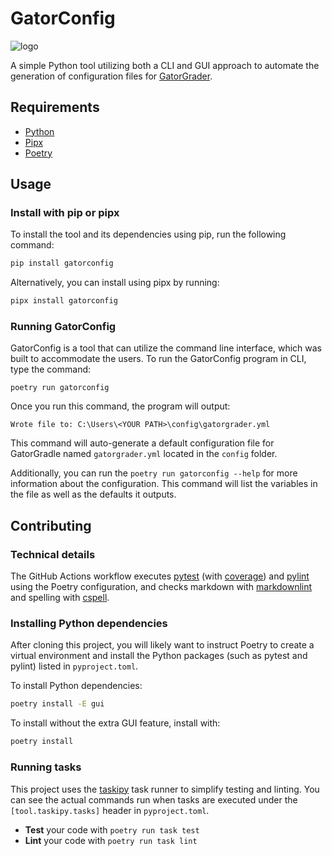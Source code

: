# GatorConfig

![logo](https://user-images.githubusercontent.com/42869122/152203388-39f5f0ef-e4c7-4f80-b667-07a4ed739b4d.png)

A simple Python tool utilizing both a CLI and GUI approach
to automate the generation of configuration files for
[GatorGrader](https://github.com/GatorEducator/gatorgrader).

## Requirements

- [Python](https://realpython.com/installing-python/)
- [Pipx](https://pypa.github.io/pipx/installation/)
- [Poetry](https://python-poetry.org/docs/#installing-with-pipx)

## Usage

### Install with pip or pipx

To install the tool and its dependencies using pip, run the following command:

```bash
pip install gatorconfig
```

Alternatively, you can install using pipx by running:

```bash
pipx install gatorconfig
```

### Running GatorConfig

GatorConfig is a tool that can utilize the command line interface, which
was built to accommodate the users. To run the GatorConfig program
in CLI, type the command:

`poetry run gatorconfig`

Once you run this command, the program will output:

`Wrote file to: C:\Users\<YOUR PATH>\config\gatorgrader.yml`

This command will auto-generate a default configuration file for GatorGradle
named `gatorgrader.yml` located in the `config` folder.

Additionally, you can run the `poetry run gatorconfig --help` for more
information about the configuration. This command will list the variables
in the file as well as the defaults it outputs.

## Contributing

### Technical details

The GitHub Actions
workflow executes [pytest](https://pytest.org/) (with
[coverage](https://pypi.org/project/pytest-cov/)) and
[pylint](https://pylint.org/) using the Poetry configuration, and checks
markdown with [markdownlint](https://github.com/DavidAnson/markdownlint) and
spelling with [cspell](https://cspell.org/).

### Installing Python dependencies

After cloning this project, you will likely want to instruct Poetry to create a
virtual environment and install the Python packages (such as pytest and pylint)
listed in `pyproject.toml`.

To install Python dependencies:

```bash
poetry install -E gui
```

To install without the extra GUI feature, install with:

```bash
poetry install
```

### Running tasks

This project uses the [taskipy](https://github.com/illBeRoy/taskipy) task runner
to simplify testing and linting. You can see the actual commands run when tasks
are executed under the `[tool.taskipy.tasks]` header in `pyproject.toml`.

- **Test** your code with `poetry run task test`
- **Lint** your code with `poetry run task lint`